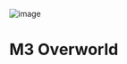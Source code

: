 ![image](https://github.com/M3-org/website/assets/7612104/4d8e6151-03da-43e9-a6d5-77d4ffcd9925)

# M3 Overworld 
